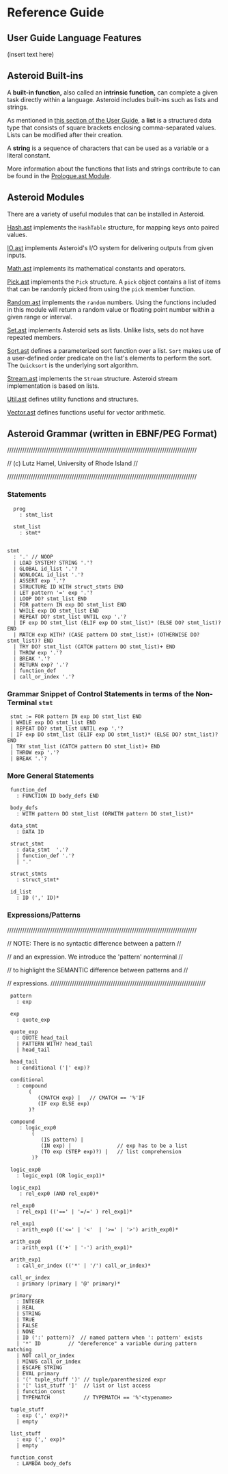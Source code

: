 # Reference Guide

## User Guide Language Features 
(insert text here)

## Asteroid Built-ins

A **built-in function,** also called an **intrinsic function,** can complete a given task directly within a language. Asteroid includes built-ins such as lists and strings. 

As mentioned in [this section of the User Guide](https://github.com/lutzhamel/asteroid/blob/ariel-asteroid-copy/Asteroid%20User%20Guide.md#the-basics), a **list** is a structured data type that consists of square brackets enclosing comma-separated values. Lists can be modified after their creation.

A **string** is a sequence of characters that can be used as a variable or a literal constant.

More information about the functions that lists and strings contribute to can be found in the [Prologue.ast Module](https://github.com/lutzhamel/asteroid/blob/ariel-asteroid-copy/code/modules/prologue.ast).

## Asteroid Modules

There are a variety of useful modules that can be installed in Asteroid.

[Hash.ast](https://github.com/lutzhamel/asteroid/blob/ariel-asteroid-copy/code/modules/hash.ast) implements the `HashTable` structure, for mapping keys onto paired values.

[IO.ast](https://github.com/lutzhamel/asteroid/blob/ariel-asteroid-copy/code/modules/io.ast) implements Asteroid's I/O system for delivering outputs from given inputs.

[Math.ast](https://github.com/lutzhamel/asteroid/blob/ariel-asteroid-copy/code/modules/math.ast) implements its mathematical constants and operators.

[Pick.ast](https://github.com/lutzhamel/asteroid/blob/ariel-asteroid-copy/code/modules/pick.ast) implements the `Pick` structure. A `pick` object contains a list of items that can be randomly picked from using the `pick` member function.

[Random.ast](https://github.com/lutzhamel/asteroid/blob/ariel-asteroid-copy/code/modules/random.ast) implements the `random` numbers. Using the functions included in this module will return a random value or floating point number within a given range or interval.

[Set.ast](https://github.com/lutzhamel/asteroid/blob/ariel-asteroid-copy/code/modules/set.ast) implements Asteroid sets as lists. Unlike lists, sets do not have repeated members.

[Sort.ast](https://github.com/lutzhamel/asteroid/blob/ariel-asteroid-copy/code/modules/sort.ast) defines a parameterized sort function over a list. `Sort` makes use of a user-defined order predicate on the list's elements to perform the sort. The `Quicksort` is the underlying sort algorithm.

[Stream.ast](https://github.com/lutzhamel/asteroid/blob/ariel-asteroid-copy/code/modules/stream.ast) implements the `Stream` structure. Asteroid stream implementation is based on lists.

[Util.ast](https://github.com/lutzhamel/asteroid/blob/ariel-asteroid-copy/code/modules/util.ast) defines utility functions and structures.

[Vector.ast](https://github.com/lutzhamel/asteroid/blob/ariel-asteroid-copy/code/modules/vector.ast) defines functions useful for vector arithmetic.


## Asteroid Grammar (written in EBNF/PEG Format)

////////////////////////////////////////////////////////////////////////////////////////

// (c) Lutz Hamel, University of Rhode Island  //

////////////////////////////////////////////////////////////////////////////////////////

### Statements


      prog
        : stmt_list

      stmt_list
        : stmt*


    stmt
      : '.' // NOOP
      | LOAD SYSTEM? STRING '.'?
      | GLOBAL id_list '.'?
      | NONLOCAL id_list '.'?
      | ASSERT exp '.'?
      | STRUCTURE ID WITH struct_stmts END
      | LET pattern '=' exp '.'?
      | LOOP DO? stmt_list END
      | FOR pattern IN exp DO stmt_list END
      | WHILE exp DO stmt_list END
      | REPEAT DO? stmt_list UNTIL exp '.'?
      | IF exp DO stmt_list (ELIF exp DO stmt_list)* (ELSE DO? stmt_list)? END
      | MATCH exp WITH? (CASE pattern DO stmt_list)+ (OTHERWISE DO? stmt_list)? END
      | TRY DO? stmt_list (CATCH pattern DO stmt_list)+ END
      | THROW exp '.'?
      | BREAK '.'?
      | RETURN exp? '.'?
      | function_def
      | call_or_index '.'?  
  
### Grammar Snippet of Control Statements in terms of the Non-Terminal `stmt`


     stmt := FOR pattern IN exp DO stmt_list END
     | WHILE exp DO stmt_list END
     | REPEAT DO? stmt_list UNTIL exp '.'?
     | IF exp DO stmt_list (ELIF exp DO stmt_list)* (ELSE DO? stmt_list)? END
     | TRY stmt_list (CATCH pattern DO stmt_list)+ END
     | THROW exp '.'?
     | BREAK '.'?

### More General Statements


     function_def
       : FUNCTION ID body_defs END

     body_defs
       : WITH pattern DO stmt_list (ORWITH pattern DO stmt_list)*

     data_stmt
       : DATA ID

     struct_stmt
       : data_stmt  '.'?
       | function_def '.'?
       | '.'

     struct_stmts
       : struct_stmt*

     id_list
       : ID (',' ID)*

### Expressions/Patterns

////////////////////////////////////////////////////////////////////////////////////////

// NOTE: There is no syntactic difference between a pattern                           //

// and an expression. We introduce the 'pattern' nonterminal                          //

// to highlight the SEMANTIC difference between patterns and                          //

// expressions. ////////////////////////////////////////////////////////////////////////


     pattern
       : exp

     exp
       : quote_exp

     quote_exp
       : QUOTE head_tail
       | PATTERN WITH? head_tail
       | head_tail

     head_tail
       : conditional ('|' exp)?

     conditional
       : compound
           (
              (CMATCH exp) |   // CMATCH == '%'IF
              (IF exp ELSE exp)
           )?

     compound
        : logic_exp0
            (
               (IS pattern) |
               (IN exp) |               // exp has to be a list
               (TO exp (STEP exp)?) |   // list comprehension
            )?

     logic_exp0
       : logic_exp1 (OR logic_exp1)*

     logic_exp1
        : rel_exp0 (AND rel_exp0)*

     rel_exp0
       : rel_exp1 (('==' | '=/=' ) rel_exp1)*

     rel_exp1
       : arith_exp0 (('<=' | '<'  | '>=' | '>') arith_exp0)*

     arith_exp0
       : arith_exp1 (('+' | '-') arith_exp1)*

     arith_exp1
       : call_or_index (('*' | '/') call_or_index)*

     call_or_index
       : primary (primary | '@' primary)*

     primary
       : INTEGER
       | REAL
       | STRING
       | TRUE
       | FALSE
       | NONE
       | ID (':' pattern)?  // named pattern when ': pattern' exists
       | '*' ID         // "dereference" a variable during pattern matching
       | NOT call_or_index
       | MINUS call_or_index
       | ESCAPE STRING
       | EVAL primary
       | '(' tuple_stuff ')' // tuple/parenthesized expr
       | '[' list_stuff ']'  // list or list access
       | function_const
       | TYPEMATCH           // TYPEMATCH == '%'<typename>

     tuple_stuff
       : exp (',' exp?)*
       | empty

     list_stuff
       : exp (',' exp)*
       | empty

     function_const
       : LAMBDA body_defs
